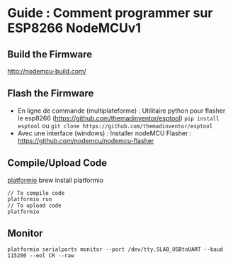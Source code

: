 # Guide : Comment programmer sur ESP8266 NodeMCUv1

## Build the Firmware
http://nodemcu-build.com/

## Flash the Firmware
 - En ligne de commande (multiplateforme) :
Utilitaire python pour flasher le esp8266 (https://github.com/themadinventor/esptool)
`pip install esptool` ou `git clone https://github.com/themadinventor/esptool`
 - Avec une interface (windows) :
Installer nodeMCU Flasher : https://github.com/nodemcu/nodemcu-flasher

## Compile/Upload Code
[platformio](http://platformio.org/)
	brew install platformio

	// To compile code
	platformio run
	// To upload code
	platformio 

## Monitor
	platformio serialports monitor --port /dev/tty.SLAB_USBtoUART --baud 115200 --eol CR --raw

